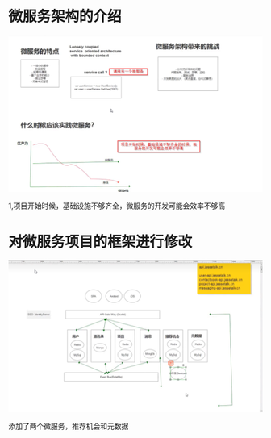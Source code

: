 # 微服务架构的介绍

![alt text](<课程截图/5. 微服务架构的介绍.png>)

1,项目开始时候，基础设施不够齐全，微服务的开发可能会效率不够高

# 对微服务项目的框架进行修改

![alt text](<课程截图/4. 微服务架构的介绍.png>)

添加了两个微服务，推荐机会和元数据
